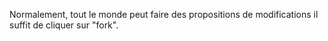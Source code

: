 Normalement, tout le monde peut faire des propositions de modifications il suffit de cliquer sur "fork".
